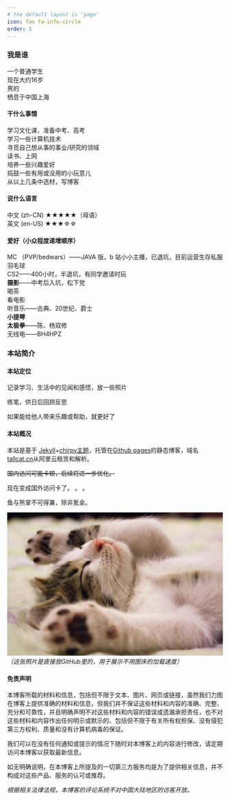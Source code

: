 ```yaml
---
# the default layout is 'page'
icon: fas fa-info-circle
order: 5
---
```


### **我是谁**
一个普通学生<br>
现在大约16岁<br>
男的<br>
栖息于中国上海<br>
#### **干什么事情**
学习文化课，准备中考、高考<br>
学习一些计算机技术<br>
寻觅自己想从事的事业/研究的领域<br>
读书、上网<br>
培养一些兴趣爱好<br>
捣鼓一些有用或没用的小玩意儿<br>
从以上几条中选材，写博客<br>
#### **说什么语言**
中文 (zh-CN) ★★★★★（母语）<br>
英文 (en-US) ★★★☆☆
#### **爱好（小众程度递增顺序）**

MC （PVP/bedwars）——JAVA 版，b 站小小主播，已退坑，目前运营生存私服<br>
羽毛球<br>
CS2——400小时，半退坑，有同学邀请时玩<br>
**摄影**——中考后入坑，松下党<br>
喝茶<br>
看电影<br>
听音乐——古典、20世纪、爵士<br>
**小提琴**<br>
**太极拳**——陈、杨双修<br>
无线电——BH4HPZ<br>

### **本站简介**

#### **本站定位** 
记录学习、生活中的见闻和感悟，放一些照片

练笔，供日后回顾反思

如果能给他人带来乐趣或帮助，就更好了

#### **本站概况**
本站是基于 <a href="https://jekyllrb.com/" target="_blank">Jekyll</a>+<a href="https://github.com/cotes2020/jekyll-theme-chirpy" target="_blank">chirpy主题</a>，托管在<a href="https://pages.github.com/" target="_blank">Github pages</a>的静态博客，域名<a href="https://tallcat.cn/" target="_blank">tallcat.cn</a>从阿里云租赁和解析。


~~国内访问可能卡顿，后续将进一步优化。~~

现在变成国外访问卡了。 。 。

鱼与熊掌不可得兼，除非氪金。

![Desktop View](/assets/img/about/pexels-pixabay-416160.jpg)
_（这张照片是直接放GitHub里的，用于展示不用图床的加载速度）_
#### **免责声明**
本博客所载的材料和信息，包括但不限于文本、图片、网页或链接，虽然我们力图在博客上提供准确的材料和信息，但我们并不保证这些材料和内容的准确、完整、充分和可靠性，并且明确声明不对这些材料和内容的错误或遗漏承担责任，也不对这些材料和内容作出任何明示或默示的、包括但不限于有关所有权担保、没有侵犯第三方权利、质量和没有计算机病毒的保证。

我们可以在没有任何通知或提示的情况下随时对本博客上的内容进行修改，请定期访问本博客以获取最新信息。

如无明确说明，在本博客上所提及的一切第三方服务均是为了提供相关信息，并不构成对这些产品、服务的认可或推荐。

*根据相关法律法规，本博客的评论系统不对中国大陆地区的访客开放。*
